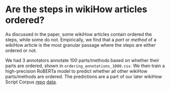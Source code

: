# Are the steps in wikiHow articles ordered?
As discussed in the paper, some wikiHow articles contain ordered the steps, while some do not. Empirically, we find that a _part_ or _method_ of a wikiHow article is the most granular passage where the steps are either ordered or not. 

We had 3 annotators annotate 100 parts/methods based on whether their parts are ordered, shown in `ordering_annotations_1000.csv`. We then train a high-precision RoBERTa model to predict whether all other wikiHow parts/methods are ordered. The predictions are a part of our later wikiHow Script Corpus [repo](https://github.com/zharry29/wikihow-goal-step) [data](https://drive.google.com/file/d/1AqAocrNFEPhBAfa5ATCj-3xMWbq659ME/view).